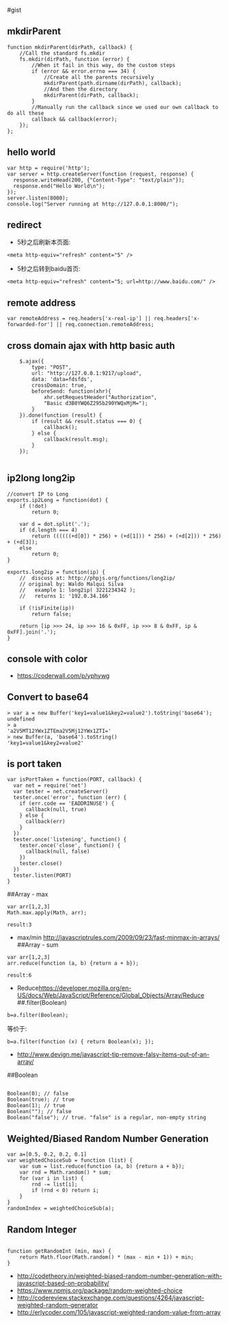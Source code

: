 #gist


## mkdirParent

```
function mkdirParent(dirPath, callback) {
	//Call the standard fs.mkdir
	fs.mkdir(dirPath, function (error) {
		//When it fail in this way, do the custom steps
		if (error && error.errno === 34) {
			//Create all the parents recursively
			mkdirParent(path.dirname(dirPath), callback);
			//And then the directory
			mkdirParent(dirPath, callback);
		}
		//Manually run the callback since we used our own callback to do all these
		callback && callback(error);
	});
};

```

## hello world

```
var http = require('http');
var server = http.createServer(function (request, response) {
  response.writeHead(200, {"Content-Type": "text/plain"});
  response.end("Hello World\n");
});
server.listen(8000);
console.log("Server running at http://127.0.0.1:8000/");
```


## redirect 


* 5秒之后刷新本页面:

```
<meta http-equiv="refresh" content="5" />
```


* 5秒之后转到baidu首页:

```
<meta http-equiv="refresh" content="5; url=http://www.baidu.com/" />
```


## remote address

```
var remoteAddress = req.headers['x-real-ip'] || req.headers['x-forwarded-for'] || req.connection.remoteAddress;

```

## cross domain ajax with http basic auth

```
	$.ajax({
		type: "POST",
		url: "http://127.0.0.1:9217/upload",
		data: 'data=fdsfds',
 		crossDomain: true,
        beforeSend: function(xhr){
            xhr.setRequestHeader("Authorization",
            "Basic d3B0YWQ6Z295b290YWQxMjM=");
        }
	}).done(function (result) {
		if (result && result.status === 0) {
			callback();
		} else {
			callback(result.msg);
		}
	});
	

```

## ip2long long2ip

```
//convert IP to Long
exports.ip2Long = function(dot) {
	if (!dot)
		return 0;

	var d = dot.split('.');
	if (d.length === 4)
		return ((((((+d[0]) * 256) + (+d[1])) * 256) + (+d[2])) * 256) + (+d[3]);
	else
		return 0;
}

exports.long2ip = function(ip) {
	//  discuss at: http://phpjs.org/functions/long2ip/
	// original by: Waldo Malqui Silva
	//   example 1: long2ip( 3221234342 );
	//   returns 1: '192.0.34.166'

	if (!isFinite(ip))
		return false;

	return [ip >>> 24, ip >>> 16 & 0xFF, ip >>> 8 & 0xFF, ip & 0xFF].join('.');
}

```

## console with color

* <https://coderwall.com/p/yphywg>


## Convert to base64

```
> var a = new Buffer('key1=value1&key2=value2').toString('base64');
undefined
> a
'a2V5MT12YWx1ZTEma2V5Mj12YWx1ZTI='
> new Buffer(a, 'base64').toString()
'key1=value1&key2=value2'

```


## is port taken


```
var isPortTaken = function(PORT, callback) {
  var net = require('net')
  var tester = net.createServer()
  tester.once('error', function (err) {
    if (err.code == 'EADDRINUSE') {
      callback(null, true)
    } else {
      callback(err)
    }
  })
  tester.once('listening', function() {
    tester.once('close', function() {
      callback(null, false)
    })
    tester.close()
  })
  tester.listen(PORT)
}

```

##Array - max 


```
var arr[1,2,3]
Math.max.apply(Math, arr);

result:3
```
* max/min <http://javascriptrules.com/2009/09/23/fast-minmax-in-arrays/>
##Array - sum 


```
var arr[1,2,3]
arr.reduce(function (a, b) {return a + b});

result:6
```
* Reduce<https://developer.mozilla.org/en-US/docs/Web/JavaScript/Reference/Global_Objects/Array/Reduce>
##.filter(Boolean)

```
b=a.filter(Boolean);
```
等价于:

```
b=a.filter(function (x) { return Boolean(x); });

```

* <http://www.devign.me/javascript-tip-remove-falsy-items-out-of-an-array/>

##Boolean

```

Boolean(0); // false
Boolean(true); // true
Boolean(1); // true
Boolean(""); // false
Boolean("false"); // true. "false" is a regular, non-empty string

```


## Weighted/Biased Random Number Generation

```
var a=[0.5, 0.2, 0.2, 0.1]
var weightedChoiceSub = function (list) {
	var sum = list.reduce(function (a, b) {return a + b});
	var rnd = Math.random() * sum;
	for (var i in list) {
		rnd -= list[i];
		if (rnd < 0) return i;
	}
}
randomIndex = weightedChoiceSub(a);

```

## Random Integer

```

function getRandomInt (min, max) {
	return Math.floor(Math.random() * (max - min + 1)) + min;
}

```

* <http://codetheory.in/weighted-biased-random-number-generation-with-javascript-based-on-probability/>
* <https://www.npmjs.org/package/random-weighted-choice>
* <http://codereview.stackexchange.com/questions/4264/javascript-weighted-random-generator>
* <http://erlycoder.com/105/javascript-weighted-random-value-from-array>


